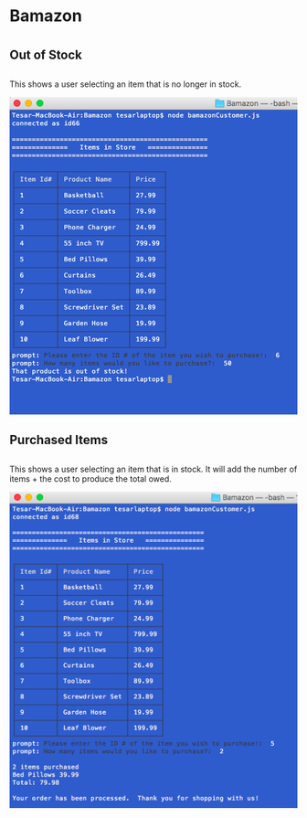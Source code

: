 # Bamazon <h1>



## Out of Stock <h2>
This shows a user selecting an item that is no longer in stock.

![Alt Text](https://github.com/philtesar/Bamazon/blob/master/OutOfStock.png)


## Purchased Items <h2>
This shows a user selecting an item that is in stock.  It will add the number of items + the cost to produce the total owed.

![Alt Text](https://github.com/philtesar/Bamazon/blob/master/Purchased.png)
